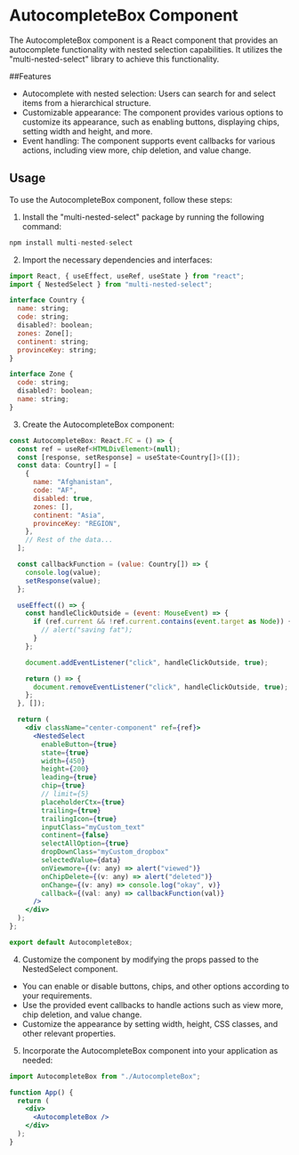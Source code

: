 # AutocompleteBox Component

The AutocompleteBox component is a React component that provides an autocomplete functionality with nested selection capabilities. It utilizes the "multi-nested-select" library to achieve this functionality.

##Features
- Autocomplete with nested selection: Users can search for and select items from a hierarchical structure.
- Customizable appearance: The component provides various options to customize its appearance, such as enabling buttons, displaying chips, setting width and height, and more.
- Event handling: The component supports event callbacks for various actions, including view more, chip deletion, and value change.
## Usage
To use the AutocompleteBox component, follow these steps:

1) Install the "multi-nested-select" package by running the following command:
```js
npm install multi-nested-select
```

2) Import the necessary dependencies and interfaces:

```jsx
import React, { useEffect, useRef, useState } from "react";
import { NestedSelect } from "multi-nested-select";

interface Country {
  name: string;
  code: string;
  disabled?: boolean;
  zones: Zone[];
  continent: string;
  provinceKey: string;
}

interface Zone {
  code: string;
  disabled?: boolean;
  name: string;
}
```

3) Create the AutocompleteBox component:
```jsx
const AutocompleteBox: React.FC = () => {
  const ref = useRef<HTMLDivElement>(null);
  const [response, setResponse] = useState<Country[]>([]);
  const data: Country[] = [
    {
      name: "Afghanistan",
      code: "AF",
      disabled: true,
      zones: [],
      continent: "Asia",
      provinceKey: "REGION",
    },
    // Rest of the data...
  ];

  const callbackFunction = (value: Country[]) => {
    console.log(value);
    setResponse(value);
  };

  useEffect(() => {
    const handleClickOutside = (event: MouseEvent) => {
      if (ref.current && !ref.current.contains(event.target as Node)) {
        // alert("saving fat");
      }
    };

    document.addEventListener("click", handleClickOutside, true);

    return () => {
      document.removeEventListener("click", handleClickOutside, true);
    };
  }, []);

  return (
    <div className="center-component" ref={ref}>
      <NestedSelect
        enableButton={true}
        state={true}
        width={450}
        height={200}
        leading={true}
        chip={true}
        // limit={5}
        placeholderCtx={true}
        trailing={true}
        trailingIcon={true}
        inputClass="myCustom_text"
        continent={false}
        selectAllOption={true}
        dropDownClass="myCustom_dropbox"
        selectedValue={data}
        onViewmore={(v: any) => alert("viewed")}
        onChipDelete={(v: any) => alert("deleted")}
        onChange={(v: any) => console.log("okay", v)}
        callback={(val: any) => callbackFunction(val)}
      />
    </div>
  );
};

export default AutocompleteBox;
```
4) Customize the component by modifying the props passed to the NestedSelect component.

- You can enable or disable buttons, chips, and other options according to your requirements.
- Use the provided event callbacks to handle actions such as view more, chip deletion, and value change.
- Customize the appearance by setting width, height, CSS classes, and other relevant properties.

5) Incorporate the AutocompleteBox component into your application as needed:

```jsx
import AutocompleteBox from "./AutocompleteBox";

function App() {
  return (
    <div>
      <AutocompleteBox />
    </div>
  );
}
```